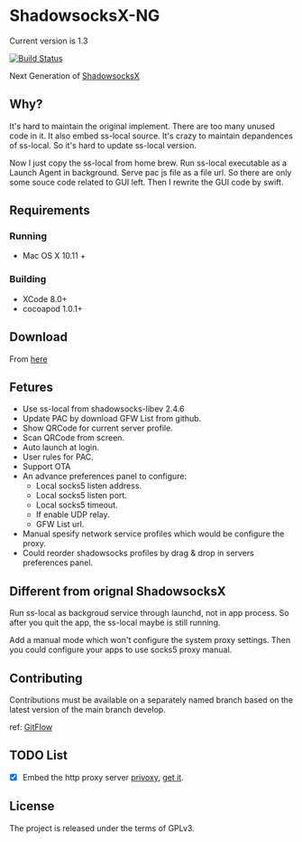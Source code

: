 # ShadowsocksX-NG

Current version is 1.3

[![Build Status](https://travis-ci.org/shadowsocks/ShadowsocksX-NG.svg?branch=develop)](https://travis-ci.org/shadowsocks/ShadowsocksX-NG)

Next Generation of [ShadowsocksX](https://github.com/shadowsocks/shadowsocks-iOS)

## Why?

It's hard to maintain the original implement. There are too many unused code in it. 
It also embed ss-local source. It's crazy to maintain depandences of ss-local. 
So it's hard to update ss-local version.

Now I just copy the ss-local from home brew. Run ss-local executable as a Launch Agent in background. 
Serve pac js file as a file url. So there are only some souce code related to GUI left. 
Then I rewrite the GUI code by swift.

## Requirements

### Running

- Mac OS X 10.11 +

### Building

- XCode 8.0+
- cocoapod 1.0.1+

## Download

From [here](https://github.com/shadowsocks/ShadowsocksX-NG/releases/)

## Fetures

- Use ss-local from shadowsocks-libev 2.4.6
- Update PAC by download GFW List from github.
- Show QRCode for current server profile.
- Scan QRCode from screen.
- Auto launch at login.
- User rules for PAC.
- Support OTA
- An advance preferences panel to configure:
	- Local socks5 listen address.
	- Local socks5 listen port.
	- Local socks5 timeout.
	- If enable UDP relay.
	- GFW List url.
- Manual spesify network service profiles which would be configure the proxy.
- Could reorder shadowsocks profiles by drag & drop in servers preferences panel.

## Different from orignal ShadowsocksX

Run ss-local as backgroud service through launchd, not in app process.
So after you quit the app, the ss-local maybe is still running. 

Add a manual mode which won't configure the system proxy settings. 
Then you could configure your apps to use socks5 proxy manual.

## Contributing

Contributions must be available on a separately named branch based on the latest version of the main branch develop.

ref: [GitFlow](http://nvie.com/posts/a-successful-git-branching-model/)

## TODO List

- [x] Embed the http proxy server [privoxy](http://www.privoxy.org/), [get it](https://homebrew.bintray.com/bottles/privoxy-3.0.26.sierra.bottle.tar.gz).

## License

The project is released under the terms of GPLv3.

